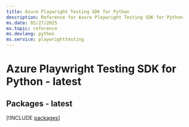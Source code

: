```yaml
---
title: Azure Playwright Testing SDK for Python
description: Reference for Azure Playwright Testing SDK for Python
ms.date: 02/27/2025
ms.topic: reference
ms.devlang: python
ms.service: playwrighttesting
---
```

# Azure Playwright Testing SDK for Python - latest
## Packages - latest
[!INCLUDE [packages](playwright-testing-index.md)]